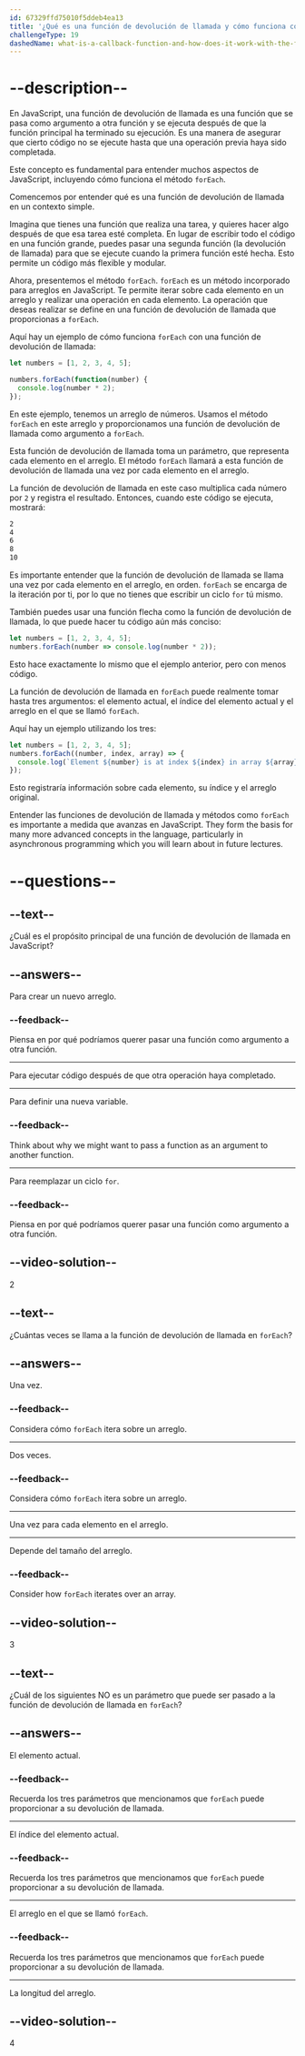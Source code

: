 ```yaml
---
id: 67329ffd75010f5ddeb4ea13
title: '¿Qué es una función de devolución de llamada y cómo funciona con el método <code>forEach</code>?'
challengeType: 19
dashedName: what-is-a-callback-function-and-how-does-it-work-with-the-foreach-method
---
```


# --description--

En JavaScript, una función de devolución de llamada es una función que se pasa como argumento a otra función y se ejecuta después de que la función principal ha terminado su ejecución. Es una manera de asegurar que cierto código no se ejecute hasta que una operación previa haya sido completada.

Este concepto es fundamental para entender muchos aspectos de JavaScript, incluyendo cómo funciona el método `forEach`.

Comencemos por entender qué es una función de devolución de llamada en un contexto simple.

Imagina que tienes una función que realiza una tarea, y quieres hacer algo después de que esa tarea esté completa. En lugar de escribir todo el código en una función grande, puedes pasar una segunda función (la devolución de llamada) para que se ejecute cuando la primera función esté hecha. Esto permite un código más flexible y modular.

Ahora, presentemos el método `forEach`. `forEach` es un método incorporado para arreglos en JavaScript. Te permite iterar sobre cada elemento en un arreglo y realizar una operación en cada elemento. La operación que deseas realizar se define en una función de devolución de llamada que proporcionas a `forEach`.

Aquí hay un ejemplo de cómo funciona `forEach` con una función de devolución de llamada:

```js
let numbers = [1, 2, 3, 4, 5];

numbers.forEach(function(number) {
  console.log(number * 2);
});
```

En este ejemplo, tenemos un arreglo de números. Usamos el método `forEach` en este arreglo y proporcionamos una función de devolución de llamada como argumento a `forEach`.

Esta función de devolución de llamada toma un parámetro, que representa cada elemento en el arreglo. El método `forEach` llamará a esta función de devolución de llamada una vez por cada elemento en el arreglo.

La función de devolución de llamada en este caso multiplica cada número por `2` y registra el resultado. Entonces, cuando este código se ejecuta, mostrará:

```md
2
4
6
8
10
```

Es importante entender que la función de devolución de llamada se llama una vez por cada elemento en el arreglo, en orden. `forEach` se encarga de la iteración por ti, por lo que no tienes que escribir un ciclo `for` tú mismo.

También puedes usar una función flecha como la función de devolución de llamada, lo que puede hacer tu código aún más conciso:

```js
let numbers = [1, 2, 3, 4, 5];
numbers.forEach(number => console.log(number * 2));
```

Esto hace exactamente lo mismo que el ejemplo anterior, pero con menos código.

La función de devolución de llamada en `forEach` puede realmente tomar hasta tres argumentos: el elemento actual, el índice del elemento actual y el arreglo en el que se llamó `forEach`.

Aquí hay un ejemplo utilizando los tres:

```js
let numbers = [1, 2, 3, 4, 5];
numbers.forEach((number, index, array) => {
  console.log(`Element ${number} is at index ${index} in array ${array}`);
});
```

Esto registraría información sobre cada elemento, su índice y el arreglo original.

Entender las funciones de devolución de llamada y métodos como `forEach` es importante a medida que avanzas en JavaScript. They form the basis for many more advanced concepts in the language, particularly in asynchronous programming which you will learn about in future lectures.

# --questions--

## --text--

¿Cuál es el propósito principal de una función de devolución de llamada en JavaScript?

## --answers--

Para crear un nuevo arreglo.

### --feedback--

Piensa en por qué podríamos querer pasar una función como argumento a otra función.

---

Para ejecutar código después de que otra operación haya completado.

---

Para definir una nueva variable.

### --feedback--

Think about why we might want to pass a function as an argument to another function.

---

Para reemplazar un ciclo `for`.

### --feedback--

Piensa en por qué podríamos querer pasar una función como argumento a otra función.

## --video-solution--

2

## --text--

¿Cuántas veces se llama a la función de devolución de llamada en `forEach`?

## --answers--

Una vez.

### --feedback--

Considera cómo `forEach` itera sobre un arreglo.

---

Dos veces.

### --feedback--

Considera cómo `forEach` itera sobre un arreglo.

---

Una vez para cada elemento en el arreglo.

---

Depende del tamaño del arreglo.

### --feedback--

Consider how `forEach` iterates over an array.

## --video-solution--

3

## --text--

¿Cuál de los siguientes NO es un parámetro que puede ser pasado a la función de devolución de llamada en `forEach`?

## --answers--

El elemento actual.

### --feedback--

Recuerda los tres parámetros que mencionamos que `forEach` puede proporcionar a su devolución de llamada.

---

El índice del elemento actual.

### --feedback--

Recuerda los tres parámetros que mencionamos que `forEach` puede proporcionar a su devolución de llamada.

---

El arreglo en el que se llamó `forEach`.

### --feedback--

Recuerda los tres parámetros que mencionamos que `forEach` puede proporcionar a su devolución de llamada.

---

La longitud del arreglo.

## --video-solution--

4
